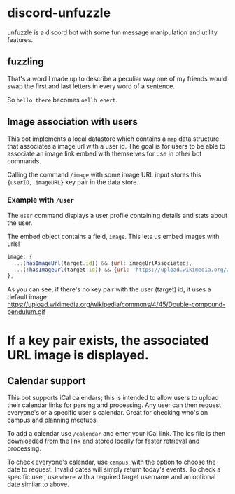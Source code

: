 # discord-unfuzzle

unfuzzle is a discord bot with some fun message manipulation and utility features.

## fuzzling
That's a word I made up to describe a peculiar way one of my friends would swap the first and last letters in every word of a sentence.

So `hello there` becomes `oellh ehert`.

## Image association with users
This bot implements a local datastore which contains a `map` data structure that associates a image url with a user id. The goal is for users to be able to associate an image link embed with themselves for use in other bot commands.

Calling the command `/image` with some image URL input stores this `{userID, imageURL}` key pair in the data store.

### Example with `/user`
The `user` command displays a user profile containing details and stats about the user. 

The embed object contains a field, `image`. This lets us embed images with urls!

```js
image: {
  ...(hasImageUrl(target.id)) && {url: imageUrlAssociated},
  ...(!hasImageUrl(target.id)) && {url: 'https://upload.wikimedia.org/wikipedia/commons/4/45/Double-compound-pendulum.gif'},
},
```
As you can see, if there's no key pair with the user (target) id, it uses a default image:
https://upload.wikimedia.org/wikipedia/commons/4/45/Double-compound-pendulum.gif

If a key pair exists, the associated URL image is displayed.
=======

## Calendar support ##
This bot supports iCal calendars; this is intended to allow users to upload their calendar links for parsing and processing. Any user can then request everyone's or a specific user's calendar. Great for checking who's on campus and planning meetups.

To add a calendar use `/calendar` and enter your iCal link. The ics file is then downloaded from the link and stored locally for faster retrieval and processing.

To check everyone's calendar, use `campus`, with the option to choose the date to request. Invalid dates will simply return today's events.
To check a specific user, use `where` with a required target username and an optional date similar to above.
